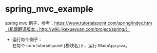 # spring_mvc_example
spring mvc 例子，参考：https://www.tutorialspoint.com/spring/index.htm（机器翻译版本：http://wiki.jikexueyuan.com/project/spring/）  

* 运行每个例子：  
在每个 com.tutorialspoint.[模块名]下，运行 MainApp.java。  

